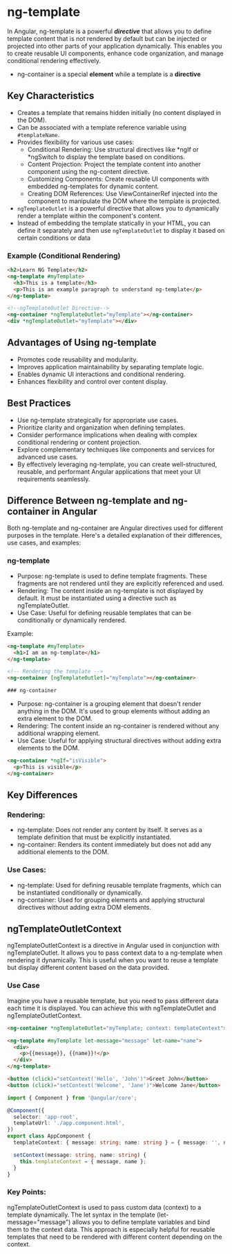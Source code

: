 # ng-template

In Angular, ng-template is a powerful ***directive*** that allows you to define template content that is not rendered by default but can be injected or projected into other parts of your application dynamically. This enables you to create reusable UI components, enhance code organization, and manage conditional rendering effectively.
- ng-container is a special **element** while a template is a **directive**
## Key Characteristics

- Creates a template that remains hidden initially (no content displayed in the DOM).
- Can be associated with a template reference variable using `#templateName`.
- Provides flexibility for various use cases:
  - Conditional Rendering: Use structural directives like *ngIf or *ngSwitch to display the template based on conditions.
  - Content Projection: Project the template content into another component using the ng-content directive.
  - Customizing Components: Create reusable UI components with embedded ng-templates for dynamic content.
  - Creating DOM References: Use ViewContainerRef injected into the component to manipulate the DOM where the template is projected.
- `ngTemplateOutlet` is a powerful directive that allows you to dynamically render a template within the component's content.
- Instead of embedding the template statically in your HTML, you can define it separately and then use `ngTemplateOutlet` to display it based on certain conditions or data
  
### Example (Conditional Rendering)

```html
<h2>Learn NG Template</h2>
<ng-template #myTemplate>
  <h3>This is a template</h3>
  <p>This is an example paragraph to understand ng-template</p>
</ng-template>

<!--ngTemplateOutlet Directive-->
<ng-container *ngTemplateOutlet="myTemplate"></ng-container>
<div *ngTemplateOutlet="myTemplate"></div>
```

## Advantages of Using ng-template

- Promotes code reusability and modularity.
- Improves application maintainability by separating template logic.
- Enables dynamic UI interactions and conditional rendering.
- Enhances flexibility and control over content display.

## Best Practices

- Use ng-template strategically for appropriate use cases.
- Prioritize clarity and organization when defining templates.
- Consider performance implications when dealing with complex conditional rendering or content projection.
- Explore complementary techniques like components and services for advanced use cases.
- By effectively leveraging ng-template, you can create well-structured, reusable, and performant Angular applications that meet your UI requirements seamlessly.


## Difference Between ng-template and ng-container in Angular

Both ng-template and ng-container are Angular directives used for different purposes in the template. Here's a detailed explanation of their differences, use cases, and examples:

### ng-template
- Purpose: ng-template is used to define template fragments. These fragments are not rendered until they are explicitly referenced and used.
- Rendering: The content inside an ng-template is not displayed by default. It must be instantiated using a directive such as ngTemplateOutlet.
- Use Case: Useful for defining reusable templates that can be conditionally or dynamically rendered.

Example:

```html
<ng-template #myTemplate>
  <h1>I am an ng-template</h1>
</ng-template>

<!-- Rendering the template -->
<ng-container [ngTemplateOutlet]="myTemplate"></ng-container>

### ng-container
```
- Purpose: ng-container is a grouping element that doesn't render anything in the DOM. It's used to group elements without adding an extra element to the DOM.
- Rendering: The content inside an ng-container is rendered without any additional wrapping element.
- Use Case: Useful for applying structural directives without adding extra elements to the DOM.

```html
<ng-container *ngIf="isVisible">
  <p>This is visible</p>
</ng-container>
```
## Key Differences

### Rendering:

- ng-template: Does not render any content by itself. It serves as a template definition that must be explicitly instantiated.
- ng-container: Renders its content immediately but does not add any additional elements to the DOM.

### Use Cases:

- ng-template: Used for defining reusable template fragments, which can be instantiated conditionally or dynamically.
- ng-container: Used for grouping elements and applying structural directives without adding extra DOM elements.


## ngTemplateOutletContext 

ngTemplateOutletContext is a directive in Angular used in conjunction with ngTemplateOutlet. It allows you to pass context data to a ng-template when rendering it dynamically. This is useful when you want to reuse a template but display different content based on the data provided.

### Use Case
Imagine you have a reusable template, but you need to pass different data each time it is displayed. You can achieve this with ngTemplateOutlet and ngTemplateOutletContext.

```html
<ng-container *ngTemplateOutlet="myTemplate; context: templateContext"></ng-container>

<ng-template #myTemplate let-message="message" let-name="name">
  <div>
    <p>{{message}}, {{name}}!</p>
  </div>
</ng-template>

<button (click)="setContext('Hello', 'John')">Greet John</button>
<button (click)="setContext('Welcome', 'Jane')">Welcome Jane</button>
```

```ts
import { Component } from '@angular/core';

@Component({
  selector: 'app-root',
  templateUrl: './app.component.html',
})
export class AppComponent {
  templateContext: { message: string; name: string } = { message: '', name: '' };

  setContext(message: string, name: string) {
    this.templateContext = { message, name };
  }
}
```

### Key Points:
ngTemplateOutletContext is used to pass custom data (context) to a template dynamically.
The let syntax in the template (let-message="message") allows you to define template variables and bind them to the context data.
This approach is especially helpful for reusable templates that need to be rendered with different content depending on the context.